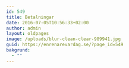 ```yaml
---
id: 549
title: Betalningar
date: 2016-07-05T10:56:33+02:00
author: admin
layout: oldpages
image: /uploads/blur-clean-clear-989941.jpg
guid: https://enrenarevardag.se/?page_id=549
bakgrund:
  - ""
---
```

